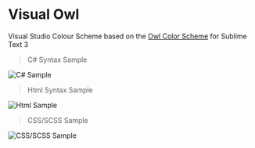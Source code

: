 # Visual Owl

Visual Studio Colour Scheme based on the [Owl Color Scheme](https://packagecontrol.io/packages/Owl%20Color%20Scheme) for Sublime Text 3

>C# Syntax Sample

![C# Sample](http://i.imgur.com/u9234QP.png "C# Sample")

>Html Syntax Sample

![Html Sample](http://i.imgur.com/5FzZJRY.png "Html Sample")

>CSS/SCSS Sample

![CSS/SCSS Sample](http://i.imgur.com/8UAlBvo.png "CSS/SCSS Sample")